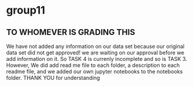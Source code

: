 # group11

## TO WHOMEVER IS GRADING THIS 
We have not added any information on our data set because our original data set did not get approved! we are waiting on our approval before we add information on it. So TASK 4 is currenly incomplete and so is TASK 3. However, We did add read me file to each folder, a description to each readme file, and we added our own jupyter notebooks to the notebooks folder.  THANK YOU for understanding 